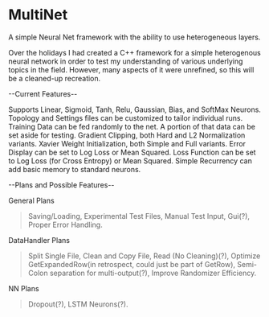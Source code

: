 # MultiNet
A simple Neural Net framework with the ability to use heterogeneous layers. 

Over the holidays I had created a C++ framework for a simple 
heterogenous neural network in order to test my understanding of various underlying topics
in the field. However, many aspects of it were unrefined, so this will be a cleaned-up recreation.  

--Current Features--

Supports Linear, Sigmoid, Tanh, Relu, Gaussian, Bias, and SoftMax Neurons. 
Topology and Settings files can be customized to tailor individual runs. 
Training Data can be fed randomly to the net. A portion of that data can be set aside for testing. 
Gradient Clipping, both Hard and L2 Normalization variants. 
Xavier Weight Initialization, both Simple and Full variants. 
Error Display can be set to Log Loss or Mean Squared. 
Loss Function can be set to Log Loss (for Cross Entropy) or Mean Squared. 
Simple Recurrency can add basic memory to standard neurons. 

--Plans and Possible Features--

General Plans
>Saving/Loading, 
>Experimental Test Files, 
>Manual Test Input, 
>Gui(?), 
>Proper Error Handling.

DataHandler Plans
>Split Single File, 
>Clean and Copy File, Read (No Cleaning)(?), 
>Optimize GetExpandedRow(in retrospect, could just be part of GetRow), 
>Semi-Colon separation for multi-output(?), 
>Improve Randomizer Efficiency.

NN Plans
>Dropout(?), 
>LSTM Neurons(?).

